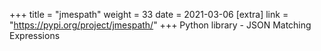 +++
title = "jmespath"
weight = 33
date = 2021-03-06
[extra]
link = "https://pypi.org/project/jmespath/"
+++
Python library - JSON Matching Expressions

